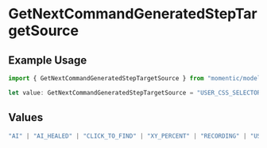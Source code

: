 # GetNextCommandGeneratedStepTargetSource

## Example Usage

```typescript
import { GetNextCommandGeneratedStepTargetSource } from "momentic/models/operations";

let value: GetNextCommandGeneratedStepTargetSource = "USER_CSS_SELECTOR";
```

## Values

```typescript
"AI" | "AI_HEALED" | "CLICK_TO_FIND" | "XY_PERCENT" | "RECORDING" | "USER_CSS_SELECTOR"
```
